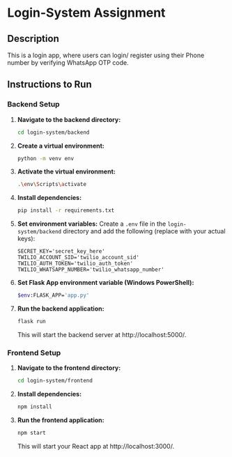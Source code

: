# Login-System Assignment

## Description
This is a login app, where users can login/ register using their Phone number by verifying WhatsApp OTP code.

## Instructions to Run

### Backend Setup

1.  **Navigate to the backend directory:**
    ```bash
    cd login-system/backend
    ```
2.  **Create a virtual environment:**
    ```bash
    python -m venv env
    ```
3.  **Activate the virtual environment:**
    ```bash
    .\env\Scripts\activate
    ```

4.  **Install dependencies:**
    ```bash
    pip install -r requirements.txt
    ```
5.  **Set environment variables:**
    Create a `.env` file in the `login-system/backend` directory and add the following (replace with your actual keys):
    ```
    SECRET_KEY='secret_key_here'
    TWILIO_ACCOUNT_SID='twilio_account_sid'
    TWILIO_AUTH_TOKEN='twilio_auth_token'
    TWILIO_WHATSAPP_NUMBER='twilio_whatsapp_number'
    ```
6.  **Set Flask App environment variable (Windows PowerShell):**
    ```bash
    $env:FLASK_APP='app.py'
    ```
    
7.  **Run the backend application:**
    ```bash
    flask run
    ```
    This will start the backend server at http://localhost:5000/.

### Frontend Setup

1.  **Navigate to the frontend directory:**
    ```bash
    cd login-system/frontend
    ```
2.  **Install dependencies:**
    ```bash
    npm install
    ```
3.  **Run the frontend application:**
    ```bash
    npm start
    ```
    This will start your React app at http://localhost:3000/.

